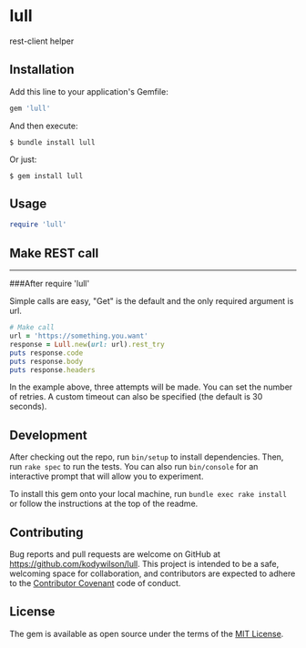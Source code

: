# lull
rest-client helper

## Installation

Add this line to your application's Gemfile:

```ruby
gem 'lull'
```

And then execute:

    $ bundle install lull

Or just:

    $ gem install lull

## Usage

```ruby
require 'lull'
```

## Make REST call
---------------------------

###After require 'lull'

Simple calls are easy, "Get" is the default and the only required argument is url.

```ruby
# Make call
url = 'https://something.you.want'
response = Lull.new(url: url).rest_try
puts response.code
puts response.body
puts response.headers
```

In the example above, three attempts will be made. You can set the number of retries.
A custom timeout can also be specified (the default is 30 seconds).


## Development

After checking out the repo, run `bin/setup` to install dependencies. Then, run `rake spec` to run the tests. You can also run `bin/console` for an interactive prompt that will allow you to experiment.

To install this gem onto your local machine, run `bundle exec rake install` or follow the instructions at the top of the readme.

## Contributing

Bug reports and pull requests are welcome on GitHub at https://github.com/kodywilson/lull. This project is intended to be a safe, welcoming space for collaboration, and contributors are expected to adhere to the [Contributor Covenant](http://contributor-covenant.org) code of conduct.

## License

The gem is available as open source under the terms of the [MIT License](http://opensource.org/licenses/MIT).
